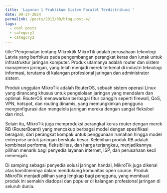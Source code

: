 ```yaml
---
title: 'Laporan 1 Praktikum Sistem Paralel Terdistribusi '
date: 09-27-2024
permalink: /posts/2012/08/blog-post-4/
tags:
  - cool posts
  - category1
  - category2
---
```


title:'Pengenalan tentang Mikroktik
MikroTik adalah perusahaan teknologi Latvia yang berfokus pada pengembangan perangkat keras dan lunak untuk infrastruktur jaringan komputer. Produk utamanya adalah router dan sistem manajemen jaringan, yang telah menjadi merek terkenal di industri teknologi informasi, terutama di kalangan profesional jaringan dan administrator sistem.

Produk unggulan MikroTik adalah RouterOS, sebuah sistem operasi Linux yang dirancang khusus untuk pengelolaan jaringan yang mendalam dan optimal. RouterOS menawarkan berbagai fitur canggih seperti firewall, QoS, VPN, hotspot, dan routing dinamis, yang memungkinkan pengguna mengonfigurasi dan mengelola jaringan mereka dengan sangat fleksibel dan rinci.

Selain itu, MikroTik juga memproduksi perangkat keras router dengan merek RB (RouterBoard) yang mencakup berbagai model dengan spesifikasi beragam, dari perangkat kompak untuk penggunaan rumahan hingga model enterprise untuk jaringan berskala besar. Kelebihan produk RB adalah kombinasi performa, fleksibilitas, dan harga terjangkau, menjadikannya pilihan menarik bagi penyedia layanan internet, ISP, dan perusahaan kecil menengah.

Di samping sebagai penyedia solusi jaringan handal, MikroTik juga dikenal atas komitmennya dalam mendukung komunitas open source. Produk MikroTik menjadi pilihan yang lengkap bagi pengguna, yang membuat produk ini semakin diadopsi dan populer di kalangan profesional jaringan di seluruh dunia.
